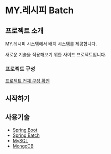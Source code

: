 # MY.레시피 Batch

## 프로젝트 소개

MY.레시피 시스템에서 배치 시스템를 제공합니다.

새로운 기술을 적용해보기 위한 사이드 프로젝트입니다.

### 프로젝트 구성

[프로젝트 전체 구성 확인](https://jsyang-dev.github.io/2019/12/19/myrecipes.html)

## 시작하기

## 사용기술

* [Spring Boot](https://spring.io/projects/spring-boot)
* [Spring Batch](https://spring.io/projects/spring-batch)
* [MySQL](https://www.mysql.com/)
* [MongoDB](https://www.mongodb.com/)
